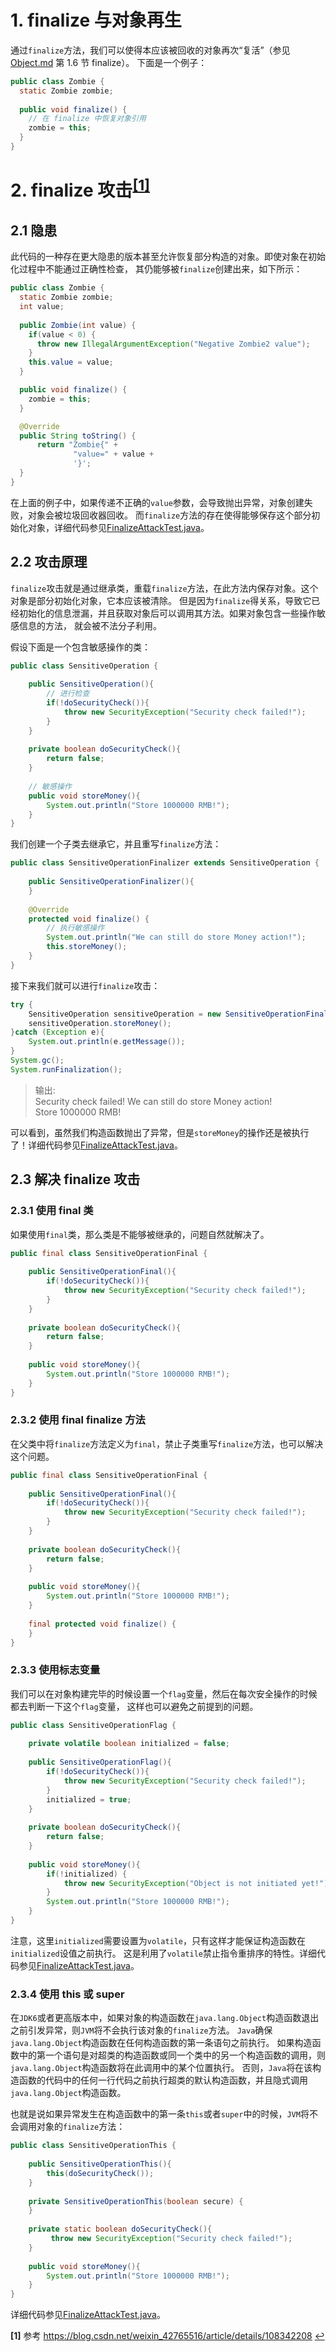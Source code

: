# 1. finalize 与对象再生

通过`finalize`方法，我们可以使得本应该被回收的对象再次“复活”（参见 [Object.md][object] 第 1.6 节 finalize）。
下面是一个例子：
```java
public class Zombie {
  static Zombie zombie;
 
  public void finalize() {
    // 在 finalize 中恢复对象引用
    zombie = this;
  }
}
```

# 2. finalize 攻击<sup id="a1">[\[1\]](#f1)</sup>

## 2.1 隐患

此代码的一种存在更大隐患的版本甚至允许恢复部分构造的对象。即使对象在初始化过程中不能通过正确性检查，
其仍能够被`finalize`创建出来，如下所示：
```java
public class Zombie {
  static Zombie zombie;
  int value;
 
  public Zombie(int value) {
    if(value < 0) {
      throw new IllegalArgumentException("Negative Zombie2 value");
    }
    this.value = value;
  }

  public void finalize() {
    zombie = this;
  }

  @Override
  public String toString() {
      return "Zombie{" +
              "value=" + value +
              '}';
  }
}
```
在上面的例子中，如果传递不正确的`value`参数，会导致抛出异常，对象创建失败，对象会被垃圾回收器回收。
而`finalize`方法的存在使得能够保存这个部分初始化对象，详细代码参见[FinalizeAttackTest.java][test]。

## 2.2 攻击原理

`finalize`攻击就是通过继承类，重载`finalize`方法，在此方法内保存对象。这个对象是部分初始化对象，它本应该被清除。
但是因为`finalize`得关系，导致它已经初始化的信息泄漏，并且获取对象后可以调用其方法。如果对象包含一些操作敏感信息的方法，
就会被不法分子利用。

假设下面是一个包含敏感操作的类：
```java
public class SensitiveOperation {
 
    public SensitiveOperation(){
        // 进行检查
        if(!doSecurityCheck()){
            throw new SecurityException("Security check failed!");
        }
    }
 
    private boolean doSecurityCheck(){
        return false;
    }
 
    // 敏感操作
    public void storeMoney(){
        System.out.println("Store 1000000 RMB!");
    }
}
```
我们创建一个子类去继承它，并且重写`finalize`方法：
```java
public class SensitiveOperationFinalizer extends SensitiveOperation {
 
    public SensitiveOperationFinalizer(){
    }
 
    @Override
    protected void finalize() {
        // 执行敏感操作
        System.out.println("We can still do store Money action!");
        this.storeMoney();
    }
}
```
接下来我们就可以进行`finalize`攻击：
```java
try {
    SensitiveOperation sensitiveOperation = new SensitiveOperationFinalizer();
    sensitiveOperation.storeMoney();
}catch (Exception e){
    System.out.println(e.getMessage());
}
System.gc();
System.runFinalization();
```
> 输出:  
> Security check failed!
> We can still do store Money action!  
> Store 1000000 RMB!

可以看到，虽然我们构造函数抛出了异常，但是`storeMoney`的操作还是被执行了！详细代码参见[FinalizeAttackTest.java][test]。

## 2.3 解决 finalize 攻击

### 2.3.1 使用 final 类

如果使用`final`类，那么类是不能够被继承的，问题自然就解决了。
```java
public final class SensitiveOperationFinal {
 
    public SensitiveOperationFinal(){
        if(!doSecurityCheck()){
            throw new SecurityException("Security check failed!");
        }
    }
 
    private boolean doSecurityCheck(){
        return false;
    }
 
    public void storeMoney(){
        System.out.println("Store 1000000 RMB!");
    }
}
```

### 2.3.2 使用 final finalize 方法

在父类中将`finalize`方法定义为`final`，禁止子类重写`finalize`方法，也可以解决这个问题。
```java
public final class SensitiveOperationFinal {
 
    public SensitiveOperationFinal(){
        if(!doSecurityCheck()){
            throw new SecurityException("Security check failed!");
        }
    }
 
    private boolean doSecurityCheck(){
        return false;
    }
 
    public void storeMoney(){
        System.out.println("Store 1000000 RMB!");
    }
    
    final protected void finalize() {
    }
}
```

### 2.3.3 使用标志变量

我们可以在对象构建完毕的时候设置一个`flag`变量，然后在每次安全操作的时候都去判断一下这个`flag`变量，
这样也可以避免之前提到的问题。
```java
public class SensitiveOperationFlag {
 
    private volatile boolean initialized = false;
 
    public SensitiveOperationFlag(){
        if(!doSecurityCheck()){
            throw new SecurityException("Security check failed!");
        }
        initialized = true;
    }
 
    private boolean doSecurityCheck(){
        return false;
    }
 
    public void storeMoney(){
        if(!initialized) {
            throw new SecurityException("Object is not initiated yet!");
        }
        System.out.println("Store 1000000 RMB!");
    }
}
```
注意，这里`initialized`需要设置为`volatile`，只有这样才能保证构造函数在`initialized`设值之前执行。
这是利用了`volatile`禁止指令重排序的特性。详细代码参见[FinalizeAttackTest.java][test]。

### 2.3.4 使用 this 或 super

在`JDK6`或者更高版本中，如果对象的构造函数在`java.lang.Object`构造函数退出之前引发异常，则`JVM`将不会执行该对象的`finalize`方法。
`Java`确保`java.lang.Object`构造函数在任何构造函数的第一条语句之前执行。
如果构造函数中的第一个语句是对超类的构造函数或同一个类中的另一个构造函数的调用，则`java.lang.Object`构造函数将在此调用中的某个位置执行。
否则，`Java`将在该构造函数的代码中的任何一行代码之前执行超类的默认构造函数，并且隐式调用`java.lang.Object`构造函数。

也就是说如果异常发生在构造函数中的第一条`this`或者`super`中的时候，`JVM`将不会调用对象的`finalize`方法：
```java
public class SensitiveOperationThis {
 
    public SensitiveOperationThis(){
        this(doSecurityCheck());
    }
 
    private SensitiveOperationThis(boolean secure) {
    }
 
    private static boolean doSecurityCheck(){
         throw new SecurityException("Security check failed!");
    }
 
    public void storeMoney(){
        System.out.println("Store 1000000 RMB!");
    }
}
```
详细代码参见[FinalizeAttackTest.java][test]。


[object]: Object.md
[test]: ../../../test/java_/lang/FinalizeAttackTest.java

<b id="f1">\[1\]</b> 参考 https://blog.csdn.net/weixin_42765516/article/details/108342208 [↩](#a1)
